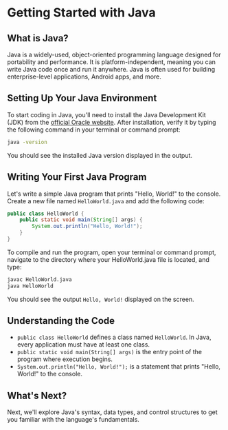 # Getting Started with Java

## What is Java?

Java is a widely-used, object-oriented programming language designed for portability and performance. It is
platform-independent, meaning you can write Java code once and run it anywhere. Java is often used for building
enterprise-level applications, Android apps, and more.

## Setting Up Your Java Environment

To start coding in Java, you'll need to install the Java Development Kit (JDK) from
the [official Oracle website](https://www.oracle.com/java/technologies/javase-downloads.html). After installation,
verify it by typing the following command in your terminal or command prompt:

```bash
java -version
```

You should see the installed Java version displayed in the output.

## Writing Your First Java Program

Let's write a simple Java program that prints "Hello, World!" to the console. Create a new file named `HelloWorld.java`
and add the following code:

```java
public class HelloWorld {
    public static void main(String[] args) {
        System.out.println("Hello, World!");
    }
}
```

To compile and run the program, open your terminal or command prompt, navigate to the directory where your
HelloWorld.java file is located, and type:

```bash
javac HelloWorld.java
java HelloWorld
```

You should see the output `Hello, World!` displayed on the screen.

## Understanding the Code

- `public class HelloWorld` defines a class named `HelloWorld`. In Java, every application must have at least one class.
- `public static void main(String[] args)` is the entry point of the program where execution begins.
- `System.out.println("Hello, World!");` is a statement that prints "Hello, World!" to the console.

## What's Next?

Next, we'll explore Java's syntax, data types, and control structures to get you familiar with the language's
fundamentals.
